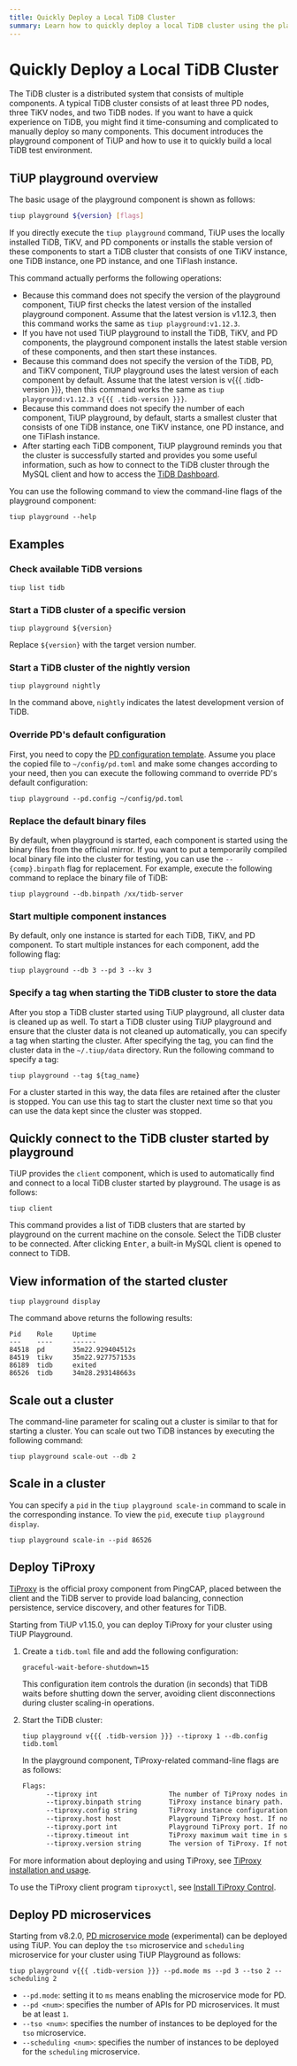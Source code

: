 ```yaml
---
title: Quickly Deploy a Local TiDB Cluster
summary: Learn how to quickly deploy a local TiDB cluster using the playground component of TiUP.
---
```


# Quickly Deploy a Local TiDB Cluster

The TiDB cluster is a distributed system that consists of multiple components. A typical TiDB cluster consists of at least three PD nodes, three TiKV nodes, and two TiDB nodes. If you want to have a quick experience on TiDB, you might find it time-consuming and complicated to manually deploy so many components. This document introduces the playground component of TiUP and how to use it to quickly build a local TiDB test environment.

## TiUP playground overview

The basic usage of the playground component is shown as follows:

```bash
tiup playground ${version} [flags]
```

If you directly execute the `tiup playground` command, TiUP uses the locally installed TiDB, TiKV, and PD components or installs the stable version of these components to start a TiDB cluster that consists of one TiKV instance, one TiDB instance, one PD instance, and one TiFlash instance.

This command actually performs the following operations:

- Because this command does not specify the version of the playground component, TiUP first checks the latest version of the installed playground component. Assume that the latest version is v1.12.3, then this command works the same as `tiup playground:v1.12.3`.
- If you have not used TiUP playground to install the TiDB, TiKV, and PD components, the playground component installs the latest stable version of these components, and then start these instances.
- Because this command does not specify the version of the TiDB, PD, and TiKV component, TiUP playground uses the latest version of each component by default. Assume that the latest version is v{{{ .tidb-version }}}, then this command works the same as `tiup playground:v1.12.3 v{{{ .tidb-version }}}`.
- Because this command does not specify the number of each component, TiUP playground, by default, starts a smallest cluster that consists of one TiDB instance, one TiKV instance, one PD instance, and one TiFlash instance.
- After starting each TiDB component, TiUP playground reminds you that the cluster is successfully started and provides you some useful information, such as how to connect to the TiDB cluster through the MySQL client and how to access the [TiDB Dashboard](/dashboard/dashboard-intro.md).

You can use the following command to view the command-line flags of the playground component:

```shell
tiup playground --help
```

## Examples

### Check available TiDB versions

```shell
tiup list tidb
```

### Start a TiDB cluster of a specific version

```shell
tiup playground ${version}
```

Replace `${version}` with the target version number.

### Start a TiDB cluster of the nightly version

```shell
tiup playground nightly
```

In the command above, `nightly` indicates the latest development version of TiDB.

### Override PD's default configuration

First, you need to copy the [PD configuration template](https://github.com/pingcap/pd/blob/master/conf/config.toml). Assume you place the copied file to `~/config/pd.toml` and make some changes according to your need, then you can execute the following command to override PD's default configuration:

```shell
tiup playground --pd.config ~/config/pd.toml
```

### Replace the default binary files

By default, when playground is started, each component is started using the binary files from the official mirror. If you want to put a temporarily compiled local binary file into the cluster for testing, you can use the `--{comp}.binpath` flag for replacement. For example, execute the following command to replace the binary file of TiDB:

```shell
tiup playground --db.binpath /xx/tidb-server
```

### Start multiple component instances

By default, only one instance is started for each TiDB, TiKV, and PD component. To start multiple instances for each component, add the following flag:

```shell
tiup playground --db 3 --pd 3 --kv 3
```

### Specify a tag when starting the TiDB cluster to store the data

After you stop a TiDB cluster started using TiUP playground, all cluster data is cleaned up as well. To start a TiDB cluster using TiUP playground and ensure that the cluster data is not cleaned up automatically, you can specify a tag when starting the cluster. After specifying the tag, you can find the cluster data in the `~/.tiup/data` directory. Run the following command to specify a tag:

```shell
tiup playground --tag ${tag_name}
```

For a cluster started in this way, the data files are retained after the cluster is stopped. You can use this tag to start the cluster next time so that you can use the data kept since the cluster was stopped.

## Quickly connect to the TiDB cluster started by playground

TiUP provides the `client` component, which is used to automatically find and connect to a local TiDB cluster started by playground. The usage is as follows:

```shell
tiup client
```

This command provides a list of TiDB clusters that are started by playground on the current machine on the console. Select the TiDB cluster to be connected. After clicking <kbd>Enter</kbd>, a built-in MySQL client is opened to connect to TiDB.

## View information of the started cluster

```shell
tiup playground display
```

The command above returns the following results:

```
Pid    Role     Uptime
---    ----     ------
84518  pd       35m22.929404512s
84519  tikv     35m22.927757153s
86189  tidb     exited
86526  tidb     34m28.293148663s
```

## Scale out a cluster

The command-line parameter for scaling out a cluster is similar to that for starting a cluster. You can scale out two TiDB instances by executing the following command:

```shell
tiup playground scale-out --db 2
```

## Scale in a cluster

You can specify a `pid` in the `tiup playground scale-in` command to scale in the corresponding instance. To view the `pid`, execute `tiup playground display`.

```shell
tiup playground scale-in --pid 86526
```

## Deploy TiProxy

[TiProxy](/tiproxy/tiproxy-overview.md) is the official proxy component from PingCAP, placed between the client and the TiDB server to provide load balancing, connection persistence, service discovery, and other features for TiDB.

Starting from TiUP v1.15.0, you can deploy TiProxy for your cluster using TiUP Playground.

1. Create a `tidb.toml` file and add the following configuration:

    ```
    graceful-wait-before-shutdown=15
    ```

    This configuration item controls the duration (in seconds) that TiDB waits before shutting down the server, avoiding client disconnections during cluster scaling-in operations.

2. Start the TiDB cluster:

    ```shell
    tiup playground v{{{ .tidb-version }}} --tiproxy 1 --db.config tidb.toml
    ```

    In the playground component, TiProxy-related command-line flags are as follows:

    ```bash
    Flags:
          --tiproxy int                  The number of TiProxy nodes in the cluster. If not specified, TiProxy is not deployed.
          --tiproxy.binpath string       TiProxy instance binary path.
          --tiproxy.config string        TiProxy instance configuration file.
          --tiproxy.host host            Playground TiProxy host. If not provided, TiProxy will still use host flag as its host.
          --tiproxy.port int             Playground TiProxy port. If not provided, TiProxy will use 6000 as its port.
          --tiproxy.timeout int          TiProxy maximum wait time in seconds for starting. 0 means no limit (default 60).
          --tiproxy.version string       The version of TiProxy. If not specified, the latest version of TiProxy is deployed.
    ```

For more information about deploying and using TiProxy, see [TiProxy installation and usage](/tiproxy/tiproxy-overview.md#installation-and-usage).

To use the TiProxy client program `tiproxyctl`, see [Install TiProxy Control](/tiproxy/tiproxy-command-line-flags.md#install-tiproxy-control).

## Deploy PD microservices

Starting from v8.2.0, [PD microservice mode](/pd-microservices.md) (experimental) can be deployed using TiUP. You can deploy the `tso` microservice and `scheduling` microservice for your cluster using TiUP Playground as follows:

```shell
tiup playground v{{{ .tidb-version }}} --pd.mode ms --pd 3 --tso 2 --scheduling 2
```

- `--pd.mode`: setting it to `ms` means enabling the microservice mode for PD.
- `--pd <num>`: specifies the number of APIs for PD microservices. It must be at least `1`.
- `--tso <num>`: specifies the number of instances to be deployed for the `tso` microservice.
- `--scheduling <num>`: specifies the number of instances to be deployed for the `scheduling` microservice.